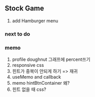 ## Stock Game

1. add Hamburger menu

### next to do

### memo

1. profile doughnut 그래프에 percent쓰기
2. responsive css
3. 힌트가 중복이 안되게 하기 => 재귀
4. useMemo and callback
5. memo hintBtnContainer 왜?
6. 힌트 없을 때 css?
